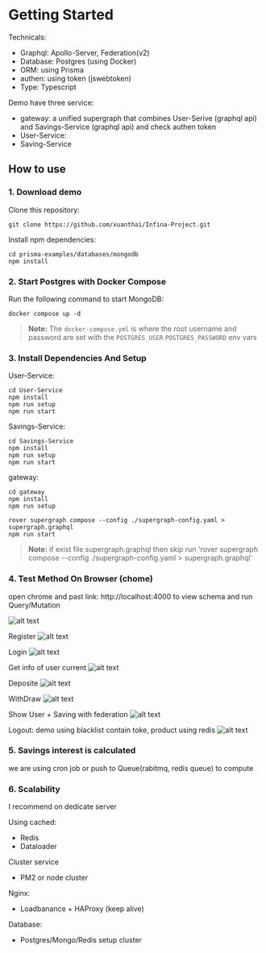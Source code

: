 # Getting Started

Technicals:
- Graphql: Apollo-Server, Federation(v2)
- Database: Postgres (using Docker)
- ORM: using Prisma
- authen: using token (jswebtoken)
- Type: Typescript

Demo have three service:
- gateway:  a unified supergraph that combines User-Serive (graphql api) and Savings-Service (graphql api) and check authen token
- User-Service: 
- Saving-Service
## How to use


### 1. Download demo

Clone this repository:

```
git clone https://github.com/xuanthai/Infina-Project.git
```

Install npm dependencies:

```
cd prisma-examples/databases/mongodb
npm install
```

### 2. Start Postgres with Docker Compose

Run the following command to start MongoDB:

```
docker compose up -d
```
> **Note:** The `docker-compose.yml` is where the root username and password are set with the `POSTGRES_USER` `POSTGRES_PASSWORD` env vars

### 3. Install Dependencies And Setup
User-Service:

```
cd User-Service
npm install
npm run setup
npm run start
```

Savings-Service:

```
cd Savings-Service
npm install
npm run setup
npm run start
```

gateway:

```
cd gateway
npm install
npm run setup

rover supergraph compose --config ./supergraph-config.yaml > supergraph.graphql
npm run start
```
> **Note:** if exist file supergraph.graphql then skip run 'rover supergraph compose --config ./supergraph-config.yaml > supergraph.graphql'


### 4. Test Method On Browser (chome)

open chrome and past link: http://localhost:4000 to view schema and run Query/Mutation

![alt text](document/1.png)


Register
![alt text](document/2.png)

Login
![alt text](document/3.png)

Get info of user current
![alt text](document/4.png)

Deposite
![alt text](document/5.png)

WithDraw
![alt text](document/6.png)

Show User + Saving with federation
![alt text](document/7.png)

Logout: demo using blacklist contain toke, product using redis
![alt text](document/8.png)


### 5. Savings interest is calculated

we are using cron job or push to Queue(rabitmq, redis queue) to compute

### 6. Scalability

I recommend on dedicate server

Using cached:
- Redis
- Dataloader

Cluster service
- PM2 or node cluster

Nginx:
- Loadbanance + HAProxy (keep alive)

Database:
- Postgres/Mongo/Redis setup cluster

